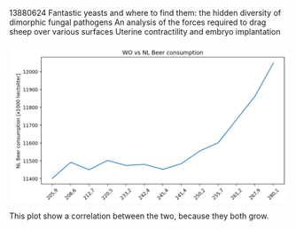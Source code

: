 13880624
Fantastic yeasts and where to find them: the hidden diversity of dimorphic fungal pathogens
An analysis of the forces required to drag sheep over various surfaces
Uterine contractility and embryo implantation

![](Plot.png)

This plot show a correlation between the two, because they both grow.